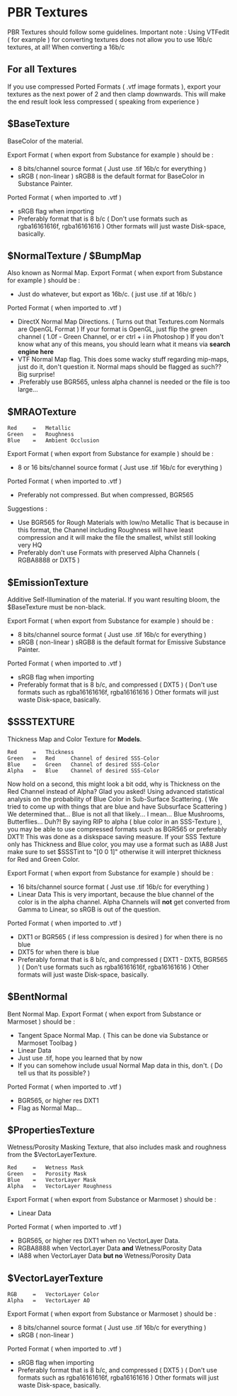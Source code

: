 # PBR Textures
PBR Textures should follow some guidelines.
Important note :
Using VTFedit ( for example ) for converting textures does not allow you to use 16b/c textures, at all!
When converting a 16b/c 

## For all Textures
If you use compressed Ported Formats ( .vtf image formats ), export your textures as the next power of 2 and then clamp downwards. This will make the end result look less compressed ( speaking from experience )

## $BaseTexture
BaseColor of the material.

Export Format ( when export from Substance for example ) should be :
 - 8 bits/channel source format ( Just use .tif 16b/c for everything )
 - sRGB ( non-linear )
 sRGB8 is the default format for BaseColor in Substance Painter.
 
Ported Format ( when imported to .vtf )
 - sRGB flag when importing
 - Preferably format that is 8 b/c
( Don't use formats such as rgba16161616f, rgba16161616 )
 Other formats will just waste Disk-space, basically.

## $NormalTexture / $BumpMap
Also known as Normal Map.
Export Format ( when export from Substance for example ) should be :
 - Just do whatever, but export as 16b/c. ( just use .tif at 16b/c )

Ported Format ( when imported to .vtf )
 - DirectX Normal Map Directions.
 ( Turns out that Textures.com Normals are OpenGL Format  )
  If your format is OpenGL, just flip the green channel ( 1.0f - Green Channel, or er ctrl + i in Photoshop )
  If you don't know what any of this means, you should learn what it means via **search engine here**
 - VTF Normal Map flag.
 This does some wacky stuff regarding mip-maps, just do it, don't question it.
 Normal maps should be flagged as such?? Big surprise!
 - .Preferably use BGR565, unless alpha channel is needed or the file is too large...
 ## $MRAOTexture
 

    Red		=	Metallic
    Green	=	Roughness
    Blue	=	Ambient Occlusion

Export Format ( when export from Substance for example ) should be :
 - 8 or 16 bits/channel source format ( Just use .tif 16b/c for everything )
 
Ported Format ( when imported to .vtf )
 - Preferably not compressed. But when compressed, BGR565
 
 Suggestions :
 - Use BGR565 for Rough Materials with low/no Metallic  That is because
   in this format, the Channel including Roughness will have least
   compression and it will make the file the smallest, whilst still
   looking very HQ
 - Preferably don't use Formats with preserved Alpha Channels ( RGBA8888 or DXT5 )
 

## $EmissionTexture
Additive Self-Illumination of the material.
If you want resulting bloom, the $BaseTexture must be non-black.

Export Format ( when export from Substance for example ) should be :
 - 8 bits/channel source format ( Just use .tif 16b/c for everything )
 - sRGB ( non-linear )
 sRGB8 is the default format for Emissive Substance Painter.
 
Ported Format ( when imported to .vtf )
 - sRGB flag when importing
 - Preferably format that is 8 b/c, and compressed ( DXT5 )
( Don't use formats such as rgba16161616f, rgba16161616 )
 Other formats will just waste Disk-space, basically.

## $SSSTEXTURE
Thickness Map and Color Texture for **Models**.

    Red		=	Thickness
    Green	=	Red		Channel of desired SSS-Color
    Blue	=	Green	Channel of desired SSS-Color
    Alpha	=	Blue	Channel of desired SSS-Color
Now hold on a second, this might look a bit odd, why is Thickness on the Red Channel instead of Alpha?
Glad you asked!
Using advanced statistical analysis on the probability of Blue Color in Sub-Surface Scattering.
( We tried to come up with things that are blue and have Subsurface Scattering )
We determined that... Blue is not all that likely... I mean... Blue Mushrooms, Butterflies... Duh?!
By saying RIP to alpha ( blue color in an SSS-Texture ),
you may be able to use compressed formats such as BGR565 or preferably DXT1!
This was done as a diskspace saving measure.
If your SSS Texture only has Thickness and Blue color, you may use a format such as IA88
Just make sure to set $SSSTint to "[0 0 1]" otherwise it will interpret thickness for Red and Green Color.


Export Format ( when export from Substance for example ) should be :
 - 16 bits/channel source format ( Just use .tif 16b/c for everything )
 - Linear Data
This is very important, because the blue channel of the color is in the alpha channel.
Alpha Channels will **not** get converted from Gamma to Linear, so sRGB is out of the question. 
 
Ported Format ( when imported to .vtf )
 - DXT1 or BGR565 ( if less compression is desired ) for when there is no blue
 - DXT5 for when there is blue
 - Preferably format that is 8 b/c, and compressed ( DXT1 - DXT5, BGR565 )
( Don't use formats such as rgba16161616f, rgba16161616 )
 Other formats will just waste Disk-space, basically.
 
## $BentNormal
Bent Normal Map.
Export Format ( when export from Substance or Marmoset ) should be :
 - Tangent Space Normal Map. ( This can be done via Substance or Marmoset Toolbag )
 - Linear Data
 - Just use .tif, hope you learned that by now
 - If you can somehow include usual Normal Map data in this, don't. ( Do tell us that its possible? )

Ported Format ( when imported to .vtf )

 - BGR565, or higher res DXT1
 - Flag as Normal Map...

## $PropertiesTexture
Wetness/Porosity Masking Texture, that also includes mask and roughness from the $VectorLayerTexture. 

    Red		=	Wetness Mask
    Green	=	Porosity Mask
    Blue	=	VectorLayer Mask
    Alpha	=	VectorLayer Roughness
 Export Format ( when export from Substance or Marmoset ) should be :
 - Linear Data
 
 Ported Format ( when imported to .vtf )
 - BGR565, or higher res DXT1 when no VectorLayer Data.
 - RGBA8888 when VectorLayer Data **and** Wetness/Porosity Data
 - IA88 when VectorLayer Data **but no** Wetness/Porosity Data 

## $VectorLayerTexture
    RGB		=	VectorLayer Color
    Alpha	=	VectorLayer AO
Export Format ( when export from Substance or Marmoset ) should be :
 - 8 bits/channel source format ( Just use .tif 16b/c for everything )
 - sRGB ( non-linear )

Ported Format ( when imported to .vtf )
 - sRGB flag when importing
 - Preferably format that is 8 b/c, and compressed ( DXT5 )
( Don't use formats such as rgba16161616f, rgba16161616 )
 Other formats will just waste Disk-space, basically.